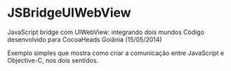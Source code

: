 JSBridgeUIWebView
=================

JavaScript bridge com UIWebView: integrando dois mundos
Código desenvolvido para CocoaHeads Goiânia (15/05/2014)

Exemplo simples que mostra como criar a comunicação entre JavaScript e Objective-C, nos dois sentidos.
